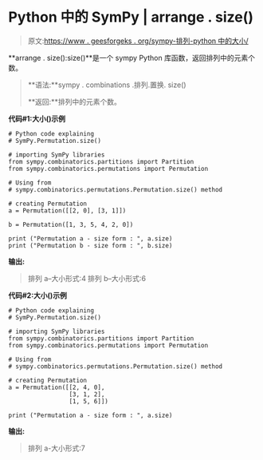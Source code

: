 # Python 中的 SymPy | arrange . size()

> 原文:[https://www . geesforgeks . org/sympy-排列-python 中的大小/](https://www.geeksforgeeks.org/sympy-permutation-size-in-python/)

**arrange . size():size()**是一个 sympy Python 库函数，返回排列中的元素个数。

> **语法:**sympy . combinations .排列.置换. size()
> 
> **返回:**排列中的元素个数。

**代码#1:大小()示例**

```
# Python code explaining
# SymPy.Permutation.size()

# importing SymPy libraries
from sympy.combinatorics.partitions import Partition
from sympy.combinatorics.permutations import Permutation

# Using from 
# sympy.combinatorics.permutations.Permutation.size() method 

# creating Permutation
a = Permutation([[2, 0], [3, 1]])

b = Permutation([1, 3, 5, 4, 2, 0])

print ("Permutation a - size form : ", a.size)
print ("Permutation b - size form : ", b.size)
```

**输出:**

> 排列 a–大小形式:4
> 排列 b–大小形式:6

**代码#2:大小()示例**

```
# Python code explaining
# SymPy.Permutation.size()

# importing SymPy libraries
from sympy.combinatorics.partitions import Partition
from sympy.combinatorics.permutations import Permutation

# Using from 
# sympy.combinatorics.permutations.Permutation.size() method 

# creating Permutation
a = Permutation([[2, 4, 0], 
                 [3, 1, 2],
                 [1, 5, 6]])

print ("Permutation a - size form : ", a.size)
```

**输出:**

> 排列 a-大小形式:7